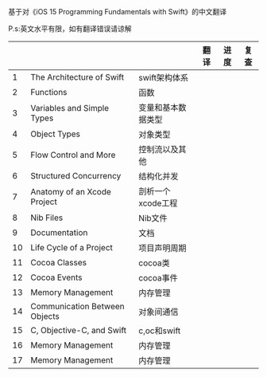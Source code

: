 基于对《iOS 15 Programming Fundamentals with Swift》的中文翻译<br>

P.s:英文水平有限，如有翻译错误请谅解

|  |        |        |  翻译  | 进度 |  复查   |
|--|--------|--------|-------|------|---------|
| 1|The Architecture of Swift|swift架构体系| | | |
| 2|Functions|函数| | | |
| 3|Variables and Simple Types|变量和基本数据类型| | | |
| 4|Object Types|对象类型| | | |
| 5|Flow Control and More|控制流以及其他| | | |
| 6|Structured Concurrency|结构化并发| | | |
| 7|Anatomy of an Xcode Project|剖析一个xcode工程| | | |
| 8|Nib Files|Nib文件| | | |
| 9|Documentation|文档| | | |
|10|Life Cycle of a Project|项目声明周期| | | |
|11|Cocoa Classes|cocoa类| | | |
|12|Cocoa Events|cocoa事件| | | |
|13|Memory Management|内存管理| | | |
|14|Communication Between Objects|对象间通信| | | |
|15|C, Objective-C, and Swift|c,oc和swift| | | |
|16|Memory Management|内存管理| | | |
|17|Memory Management|内存管理| | | |


